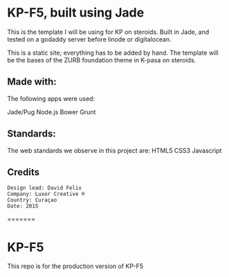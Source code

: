 # KP-F5, built using Jade

This is the template I will be using for KP on steroids. Built in Jade, and tested on a godaddy server before linode or digitalocean.

This is a static site; everything has to be added by hand. The template will be the bases of the ZURB foundation theme in K-pasa on steroids.

## Made with:

The following apps were used:

Jade/Pug
Node.js
Bower
Grunt

## Standards:

The web standards we observe in this project are:
HTML5
CSS3
Javascript

## Credits

```
Design lead: David Felix
Company: Luxor Creative ®
Country: Curaçao
Date: 2015

```

=======
# KP-F5
This repo is for the production version of KP-F5
